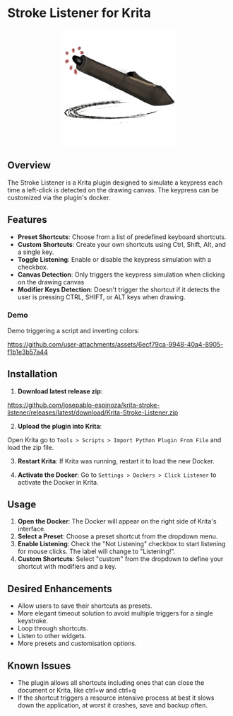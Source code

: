 # Stroke Listener for Krita

<p align="center">
  <img src="/readme-assets/stroke-listener-logo.png" />
</p>

## Overview

The Stroke Listener is a Krita plugin designed to simulate a keypress each time a left-click is detected on the drawing canvas. The keypress can be customized via the plugin's docker.

## Features

- **Preset Shortcuts**: Choose from a list of predefined keyboard shortcuts.
- **Custom Shortcuts**: Create your own shortcuts using Ctrl, Shift, Alt, and a single key.
- **Toggle Listening**: Enable or disable the keypress simulation with a checkbox.
- **Canvas Detection**: Only triggers the keypress simulation when clicking on the drawing canvas
- **Modifier Keys Detection**: Doesn't trigger the shortcut if it detects the user is pressing CTRL, SHIFT, or ALT keys when drawing.

### Demo

Demo triggering a script and inverting colors:

https://github.com/user-attachments/assets/6ecf79ca-9948-40a4-8905-f1b1e3b57a44

## Installation

1. **Download latest release zip**:

  https://github.com/josepablo-espinoza/krita-stroke-listener/releases/latest/download/Krita-Stroke-Listener.zip

2. **Upload the plugin into Krita**: 

  Open Krita go to `Tools > Scripts > Import Python Plugin From File` and load the zip file.

3. **Restart Krita**: If Krita was running, restart it to load the new Docker.

4. **Activate the Docker**: 
  Go to `Settings > Dockers > Click Listener` to activate the Docker in Krita.

## Usage

1. **Open the Docker**: The Docker will appear on the right side of Krita's interface.
2. **Select a Preset**: Choose a preset shortcut from the dropdown menu.
3. **Enable Listening**: Check the "Not Listening" checkbox to start listening for mouse clicks. The label will change to "Listening!".
4. **Custom Shortcuts**: Select "custom" from the dropdown to define your shortcut with modifiers and a key.

## Desired Enhancements

- Allow users to save their shortcuts as presets.
- More elegant timeout solution to avoid multiple triggers for a single keystroke.
- Loop through shortcuts.
- Listen to other widgets.
- More presets and customisation options.

## Known Issues

- The plugin allows all shortcuts including ones that can close the document or Krita, like ctrl+w and ctrl+q
- If the shortcut triggers a resource intensive process at best it slows down the application, at worst it crashes, save and backup often.


